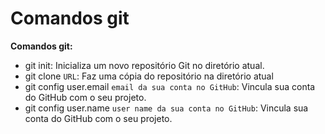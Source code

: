 # Comandos git

**Comandos git:**
-  git init: Inicializa um novo repositório Git no diretório atual.
- git clone `URL`: Faz uma cópia do repositório na diretório atual 
- git config user.email `email da sua conta no GitHub`:  Vincula sua conta do GitHub com o seu projeto.
- git config user.name `user name da sua conta no GitHub`:  Vincula sua conta do GitHub com o seu projeto.
